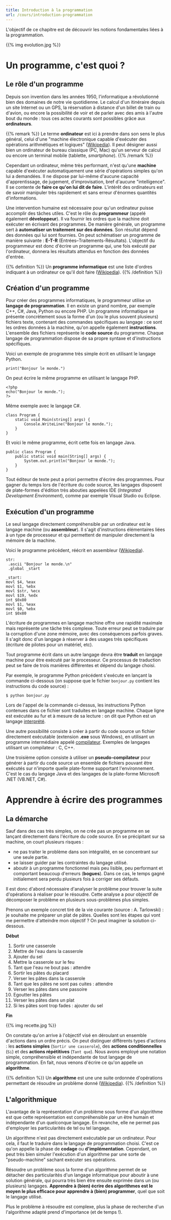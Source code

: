 ```yaml
---
title: Introduction à la programmation
url: /cours/introduction-programmation
---
```


L'objectif de ce chapitre est de découvrir les notions fondamentales
liées à la programmation.

{{% img evolution.jpg %}}

# Un programme, c'est quoi ?

## Le rôle d'un programme

Depuis son invention dans les années 1950, l'informatique a révolutionné bien des domaines de notre vie quotidienne. Le calcul d'un itinéraire depuis un site Internet ou un GPS, la réservation à distance d'un billet de train ou d'avion, ou encore la possibilité de voir et de parler avec des amis à l'autre bout du monde : tous ces actes courants sont possibles grâce aux **ordinateurs**.

{{% remark %}}
Le terme **ordinateur** est ici à prendre dans son sens le plus général, celui d'une "machine électronique capable d'exécuter des opérations arithmétiques et logiques" ([Wikipedia](http://fr.wikipedia.org/wiki/Ordinateur)). Il peut désigner aussi bien un ordinateur de bureau classique (PC, Mac) qu'un serveur de calcul ou encore un terminal mobile (tablette, *smartphone*).
{{% /remark %}}

Cependant un ordinateur, même très performant, n'est qu'une **machine** capable d'exécuter automatiquement une série d'opérations simples qu'on lui a demandées. Il ne dispose par lui-même d'aucune capacité d'apprentissage, de jugement, d'improvisation, bref d'aucune "intelligence". Il se contente de **faire ce qu'on lui dit de faire**. L'intérêt des ordinateurs est de savoir manipuler très rapidement et sans erreur d'énormes quantités d'informations.

Une intervention humaine est nécessaire pour qu'un ordinateur puisse accomplir des tâches utiles. C'est le rôle du **programmeur** (appelé également **développeur**). Il va fournir les ordres que la machine doit exécuter en écrivant des programmes. De manière générale, un programme sert à **automatiser un traitement sur des données**. Son résultat dépend des données qui lui sont fournies. On peut schématiser un programme de manière suivante : **E-T-R** (Entrées–Traitements-Résultats). L'objectif du programmeur est donc d'écrire un programme qui, une fois exécuté par l'ordinateur, donnera les résultats attendus en fonction des données d'entrée.

{{% definition %}}
Un **programme informatique** est une liste d'ordres indiquant à un ordinateur ce qu'il doit faire ([Wikipedia](http://fr.wikipedia.org/wiki/Programme_informatique)).
{{% /definition %}}

## Création d'un programme

Pour créer des programmes informatiques, le programmeur utilise un **langage de programmation**. Il en existe un grand nombre, par exemple C++, C\#, Java, Python ou encore PHP. Un programme informatique se présente concrètement sous la forme d'un (ou le plus souvent plusieurs) fichiers texte, contenant des commandes spécifiques au langage : ce sont les ordres données à la machine, qu'on appelle également **instructions**. L'ensemble des fichiers représente le **code source** du programme. Chaque langage de programmation dispose de sa propre syntaxe et d'instructions spécifiques.

Voici un exemple de programme très simple écrit en utilisant le langage
Python.

    print("Bonjour le monde.")

On peut écrire le même programme en utilisant le langage PHP.

    <?php
    echo("Bonjour le monde.");
    ?>

Même exemple avec le langage C#.

    class Program {
        static void Main(string[] args) {
            Console.WriteLine("Bonjour le monde.");
        }
    }

Et voici le même programme, écrit cette fois en langage Java.

    public class Program {
        public static void main(String[] args) {
            System.out.println("Bonjour le monde.");
        }
    }

Tout éditeur de texte peut a priori permettre d'écrire des programmes. Pour gagner du temps lors de l'écriture du code source, les langages disposent de plate-formes d'édition très abouties appelées IDE (*Integrated Development Environment*), comme par exemple Visual Studio ou Eclipse.

## Exécution d'un programme

Le seul langage directement compréhensible par un ordinateur est le langage machine (ou **assembleur**). Il s'agit d'instructions élémentaires liées à un type de processeur et qui permettent de manipuler directement la mémoire de la machine.

Voici le programme précédent, réécrit en assembleur ([Wikipedia](http://fr.wikipedia.org/wiki/Assembleur#Afficher_Bonjour)).

    str:
     .ascii "Bonjour le monde.\n"
     .global _start
    
    _start:
    movl $4, %eax
    movl $1, %ebx
    movl $str, %ecx
    movl $19, %edx
    int $0x80
    movl $1, %eax
    movl $0, %ebx
    int $0x80

L'écriture de programmes en langage machine offre une rapidité maximale mais représente une tâche très complexe. Toute erreur peut se traduire par la corruption d'une zone mémoire, avec des conséquences parfois graves. Il s'agit donc d'un langage à réserver à des usages très spécifiques (écriture de pilotes pour un matériel, etc).

Tout programme écrit dans un autre langage devra être **traduit** en langage machine pour être exécuté par le processeur. Ce processus de traduction peut se faire de trois manières différentes et dépend du langage choisi.

Par exemple, le programme Python précédent s'exécute en lançant la commande ci-dessous (on suppose que le fichier `bonjour.py` contient les instructions du code source) :

    $ python bonjour.py

Lors de l'appel de la commande ci-dessus, les instructions Python contenues dans ce fichier sont traduites en langage machine. Chaque ligne est exécutée au fur et à mesure de sa lecture : on dit que Python est un langage
[interprété](http://fr.wikipedia.org/wiki/Interpr%C3%A8te_(informatique)#Principe).

Une autre possibilité consiste à créer à partir du code source un fichier directement exécutable (extension **.exe** sous Windows), en utilisant un programme intermédiaire appelé [compilateur](http://fr.wikipedia.org/wiki/Compilateur). Exemples de langages utilisant un compilateur : C, C++.

Une troisième option consiste à utiliser un **pseudo-compilateur** pour générer à partir du code source un ensemble de fichiers pouvant être exécutés sur n'importe quelle plate-forme supportant l'environnement. C'est le cas du langage Java et des langages de la plate-forme Microsoft .NET (VB.NET, C\#).

# Apprendre à écrire des programmes

## La démarche

Sauf dans des cas très simples, on ne crée pas un programme en se lançant directement dans l'écriture du code source. En se précipitant sur sa machine, on court plusieurs risques :

* ne pas traiter le problème dans son intégralité, en se concentrant sur une seule partie.
* se laisser guider par les contraintes du langage utilisé.
* aboutir à un programme fonctionnel mais peu lisible, peu performant et comportant beaucoup d'erreurs (**bogues**). Dans ce cas, le temps gagné initialement sera perdu plusieurs fois à corriger ses défauts.

Il est donc d'abord nécessaire d'analyser le problème pour trouver la suite d'opérations à réaliser pour le résoudre. Cette analyse a pour objectif de décomposer le problème en plusieurs sous-problèmes plus simples.

Prenons un exemple concret tiré de la vie courante (source : A. Tarlowski) : je souhaite me préparer un plat de pâtes. Quelles sont les étapes qui vont me permettre d'atteindre mon objectif ? On peut imaginer la solution ci-dessous.

**Début**

1.  Sortir une casserole
2.  Mettre de l'eau dans la casserole
3.  Ajouter du sel
4.  Mettre la casserole sur le feu
5.  Tant que l'eau ne bout pas : attendre
6.  Sortir les pâtes du placard
7.  Verser les pâtes dans la casserole
8.  Tant que les pâtes ne sont pas cuites : attendre
9.  Verser les pâtes dans une passoire
10. Egoutter les pâtes
11. Verser les pâtes dans un plat
12. Si les pâtes sont trop fades : ajouter du sel

**Fin**

{{% img recette.jpg %}}

On constate qu'on arrive à l'objectif visé en déroulant un ensemble d'actions dans un ordre précis. On peut distinguer différents types d'actions : les **actions simples** (`Sortir une casserole`), des **actions conditionnelles** (`Si`) et des **actions répétitives** (`Tant que`). Nous avons employé une notation simple, compréhensible et indépendante de tout langage de programmation. En fait, nous venons d'écrire ce qu'on appelle un **algorithme**.

{{% definition %}}
Un **algorithme** est une une suite ordonnée d'opérations permettant de résoudre un problème donné ([Wikipedia](http://fr.wikipedia.org/wiki/Algorithme)).
{{% /definition %}}

## L'algorithmique

L'avantage de la représentation d'un problème sous forme d'un algorithme est que cette représentation est compréhensible par un être humain et indépendante d'un quelconque langage. En revanche, elle ne permet pas
d'employer les particularités de tel ou tel langage.

Un algorithme n'est pas directement exécutable par un ordinateur. Pour cela, il faut le traduire dans le langage de programmation choisi. C'est ce qu'on appelle la phase de **codage** ou **d'implémentation**.
Cependant, on peut très bien simuler l'exécution d'un algorithme par une sorte de "pseudo-machine" sachant exécuter ses opérations.

Résoudre un problème sous la forme d'un algorithme permet de se détacher des particularités d'un langage informatique pour aboutir à une solution générale, qui pourra très bien être ensuite exprimée dans un (ou
plusieurs) langages. **Apprendre à (bien) écrire des algorithmes est le moyen le plus efficace pour apprendre à (bien) programmer**, quel que soit le langage utilisé.

Plus le problème à résoudre est complexe, plus la phase de recherche d'un l'algorithme adapté prend d'importance (et de temps !).


